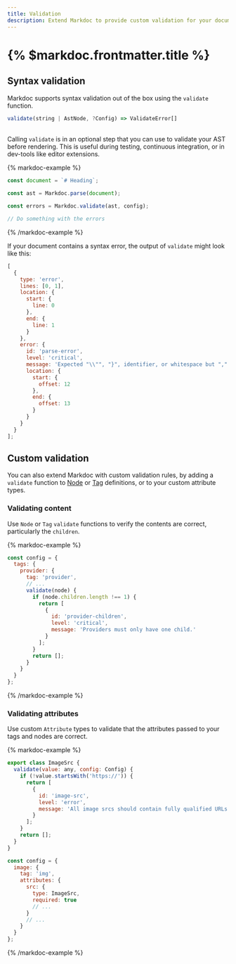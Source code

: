 ```yaml
---
title: Validation
description: Extend Markdoc to provide custom validation for your documents.
---
```


# {% $markdoc.frontmatter.title %}

## Syntax validation

Markdoc supports syntax validation out of the box using the `validate` function.

```js
validate(string | AstNode, ?Config) => ValidateError[]
```

\
Calling `validate` is in an optional step that you can use to validate your AST before rendering. This is useful during testing, continuous integration, or in dev-tools like editor extensions.

{% markdoc-example %}

```js
const document = `# Heading`;

const ast = Markdoc.parse(document);

const errors = Markdoc.validate(ast, config);

// Do something with the errors
```

{% /markdoc-example %}

If your document contains a syntax error, the output of `validate` might look like this:

```js
[
  {
    type: 'error',
    lines: [0, 1],
    location: {
      start: {
        line: 0
      },
      end: {
        line: 1
      }
    },
    error: {
      id: 'parse-error',
      level: 'critical',
      message: 'Expected "\\"", "}", identifier, or whitespace but "," found.',
      location: {
        start: {
          offset: 12
        },
        end: {
          offset: 13
        }
      }
    }
  }
];
```

## Custom validation

You can also extend Markdoc with custom validation rules, by adding a `validate` function to [Node](/docs/nodes) or [Tag](/docs/tags) definitions, or to your custom attribute types.

### Validating content

Use `Node` or `Tag` `validate` functions to verify the contents are correct, particularly the `children`.

{% markdoc-example %}

```js
const config = {
  tags: {
    provider: {
      tag: 'provider',
      // ...
      validate(node) {
        if (node.children.length !== 1) {
          return [
            {
              id: 'provider-children',
              level: 'critical',
              message: 'Providers must only have one child.'
            }
          ];
        }
        return [];
      }
    }
  }
};
```

{% /markdoc-example %}

### Validating attributes

Use custom `Attribute` types to validate that the attributes passed to your tags and nodes are correct.

{% markdoc-example %}

```js
export class ImageSrc {
  validate(value: any, config: Config) {
    if (!value.startsWith('https://')) {
      return [
        {
          id: 'image-src',
          level: 'error',
          message: 'All image srcs should contain fully qualified URLs.'
        }
      ];
    }
    return [];
  }
}

const config = {
  image: {
    tag: 'img',
    attributes: {
      src: {
        type: ImageSrc,
        required: true
        // ...
      }
      // ...
    }
  }
};
```

{% /markdoc-example %}
